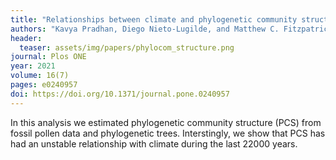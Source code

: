 ```yaml
---
title: "Relationships between climate and phylogenetic community structure of fossil pollen assemblages are not constant during the last deglaciation"
authors: "Kavya Pradhan, Diego Nieto-Lugilde, and Matthew C. Fitzpatrick" 
header:
  teaser: assets/img/papers/phylocom_structure.png
journal: Plos ONE
year: 2021
volume: 16(7)
pages: e0240957 
doi: https://doi.org/10.1371/journal.pone.0240957
---
```


In this analysis we estimated phylogenetic community structure (PCS) from fossil pollen data and phylogenetic trees. Interstingly, we show that PCS has had an unstable relationship with climate during the last 22000 years.